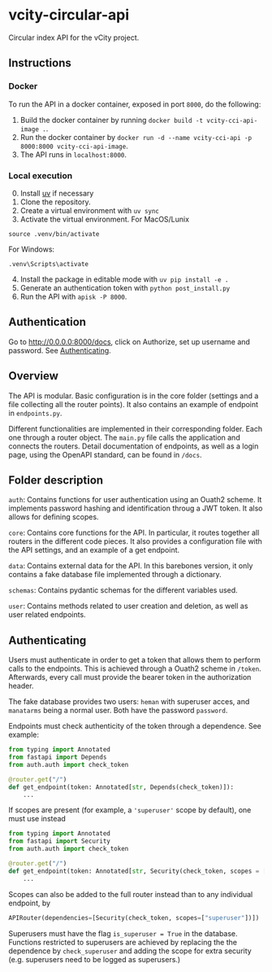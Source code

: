 # vcity-circular-api

Circular index API for the vCity project.

## Instructions

### Docker

To run the API in a docker container, exposed in port `8000`, do the following:

1. Build the docker container by running `docker build -t vcity-cci-api-image .`.
2. Run the docker container by `docker run -d --name vcity-cci-api -p 8000:8000 vcity-cci-api-image`.
3. The API runs in `localhost:8000`.


### Local execution

0. Install [uv](https://docs.astral.sh/uv/guides/integration/docker/#installing-uv) if necessary
1. Clone the repository.
2. Create a virtual environment with `uv sync`
3. Activate the  virtual environment. For MacOS/Lunix

```console
source .venv/bin/activate
```

For Windows:

```console
.venv\Scripts\activate
```

4. Install the package in editable mode with `uv pip install -e .`
5. Generate an authentication token with `python post_install.py`
6. Run the API with `apisk -P 8000`.

## Authentication

Go to <http://0.0.0.0:8000/docs>, click on Authorize, set up username and password. See [Authenticating](#authenticating).


## Overview


The API is modular. Basic configuration is in the core folder (settings and a file collecting all the router points). It also contains an example of endpoint in `endpoints.py`.

Different functionalities are implemented in their corresponding folder. Each one through a router object. The `main.py` file calls the application and connects the routers. Detail documentation of endpoints, as well as a login page, using the OpenAPI standard, can be found in `/docs`.


## Folder description

`auth`: Contains functions for user authentication using an Ouath2 scheme. It implements password hashing and identification throug a JWT token. It also allows for defining scopes.

`core`: Contains core functions for the API. In particular, it routes together all routers in the different code pieces. It also provides a configuration file with the API settings, and an example of a get endpoint.

`data`: Contains external data for the API. In this barebones version, it only contains a fake database file implemented through a dictionary.

`schemas`: Contains pydantic schemas for the different variables used.

`user`: Contains methods related to user creation and deletion, as well as user related endpoints.


## Authenticating

Users must authenticate in order to get a token that allows them to perform calls to the endpoints. This is achieved through a Ouath2 scheme in `/token`. Afterwards, every call must provide the bearer token in the authorization header.

The fake database provides two users: `heman` with superuser acces, and `manatarms` being a normal user. Both have the password `password`.

Endpoints must check authenticity of the token through a dependence. See example:

```python
from typing import Annotated
from fastapi import Depends
from auth.auth import check_token

@router.get("/")
def get_endpoint(token: Annotated[str, Depends(check_token)]):
    ...
```

If scopes are present (for example, a `'superuser'` scope by default), one must use instead

```python
from typing import Annotated
from fastapi import Security
from auth.auth import check_token

@router.get("/")
def get_endpoint(token: Annotated[str, Security(check_token, scopes = ['superuser'])]):
    ...
```

Scopes can also be added to the full router instead than to any individual endpoint, by

```python
APIRouter(dependencies=[Security(check_token, scopes=["superuser"])])
```

Superusers must have the flag `is_superuser = True` in the database. Functions restricted to superusers are achieved by replacing the the dependence by `check_superuser` and adding the scope for extra security (e.g. superusers need to be logged as superusers.)
